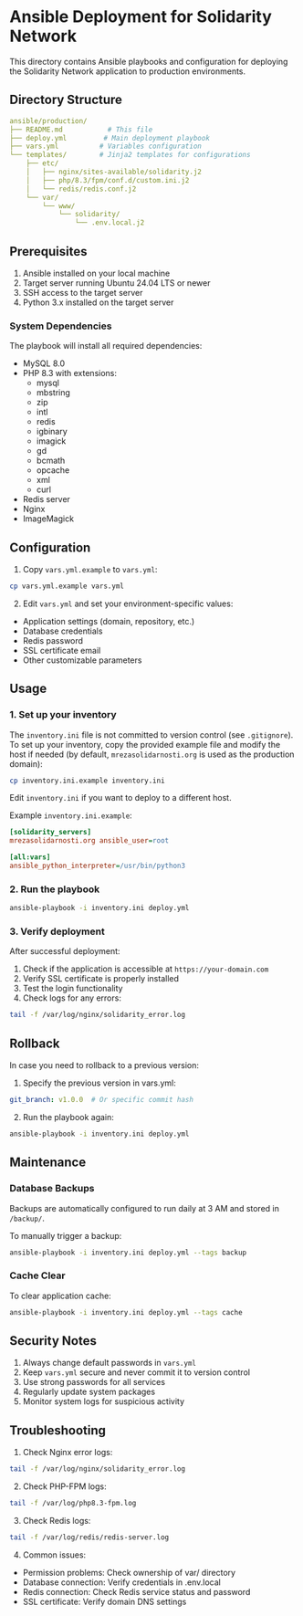 # Ansible Deployment for Solidarity Network

This directory contains Ansible playbooks and configuration for deploying the Solidarity Network application to production environments.

## Directory Structure

```yaml
ansible/production/
├── README.md           # This file
├── deploy.yml         # Main deployment playbook
├── vars.yml          # Variables configuration
└── templates/        # Jinja2 templates for configurations
    ├── etc/
    │   ├── nginx/sites-available/solidarity.j2
    │   ├── php/8.3/fpm/conf.d/custom.ini.j2
    │   └── redis/redis.conf.j2
    └── var/
        └── www/
            └── solidarity/
                └── .env.local.j2
```

## Prerequisites

1. Ansible installed on your local machine
2. Target server running Ubuntu 24.04 LTS or newer
3. SSH access to the target server
4. Python 3.x installed on the target server

### System Dependencies

The playbook will install all required dependencies:

- MySQL 8.0
- PHP 8.3 with extensions:
  - mysql
  - mbstring
  - zip
  - intl
  - redis
  - igbinary
  - imagick
  - gd
  - bcmath
  - opcache
  - xml
  - curl
- Redis server
- Nginx
- ImageMagick

## Configuration

1. Copy `vars.yml.example` to `vars.yml`:

```bash
cp vars.yml.example vars.yml
```

2. Edit `vars.yml` and set your environment-specific values:

- Application settings (domain, repository, etc.)
- Database credentials
- Redis password
- SSL certificate email
- Other customizable parameters

## Usage

### 1. Set up your inventory

The `inventory.ini` file is not committed to version control (see `.gitignore`).
To set up your inventory, copy the provided example file and modify the host if needed (by default, `mrezasolidarnosti.org` is used as the production domain):

```bash
cp inventory.ini.example inventory.ini
```

Edit `inventory.ini` if you want to deploy to a different host.

Example `inventory.ini.example`:

```ini
[solidarity_servers]
mrezasolidarnosti.org ansible_user=root

[all:vars]
ansible_python_interpreter=/usr/bin/python3
```

### 2. Run the playbook

```bash
ansible-playbook -i inventory.ini deploy.yml
```

### 3. Verify deployment

After successful deployment:

1. Check if the application is accessible at `https://your-domain.com`
2. Verify SSL certificate is properly installed
3. Test the login functionality
4. Check logs for any errors:

```bash
tail -f /var/log/nginx/solidarity_error.log
```

## Rollback

In case you need to rollback to a previous version:

1. Specify the previous version in vars.yml:

```yaml
git_branch: v1.0.0  # Or specific commit hash
```

2. Run the playbook again:

```bash
ansible-playbook -i inventory.ini deploy.yml
```

## Maintenance

### Database Backups

Backups are automatically configured to run daily at 3 AM and stored in `/backup/`.

To manually trigger a backup:

```bash
ansible-playbook -i inventory.ini deploy.yml --tags backup
```

### Cache Clear

To clear application cache:

```bash
ansible-playbook -i inventory.ini deploy.yml --tags cache
```

## Security Notes

1. Always change default passwords in `vars.yml`
2. Keep `vars.yml` secure and never commit it to version control
3. Use strong passwords for all services
4. Regularly update system packages
5. Monitor system logs for suspicious activity

## Troubleshooting

1. Check Nginx error logs:

```bash
tail -f /var/log/nginx/solidarity_error.log
```

2. Check PHP-FPM logs:

```bash
tail -f /var/log/php8.3-fpm.log
```

3. Check Redis logs:

```bash
tail -f /var/log/redis/redis-server.log
```

4. Common issues:

- Permission problems: Check ownership of var/ directory
- Database connection: Verify credentials in .env.local
- Redis connection: Check Redis service status and password
- SSL certificate: Verify domain DNS settings
